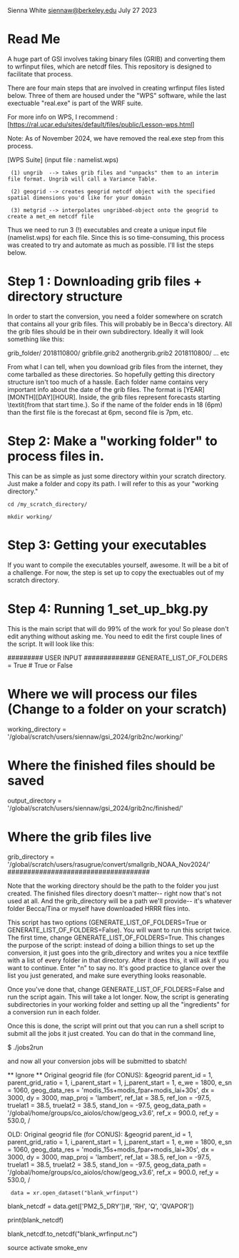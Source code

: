Sienna White
siennaw@berkeley.edu 
July 27 2023

# Read Me 

A huge part of GSI involves taking binary files (GRIB) and converting them to wrfinput files, which are netcdf files. This repository is designed to facilitate that process.

There are four main steps that are involved in creating wrfinput files listed below. Three of them are housed under the "WPS" software, while the last exectuable "real.exe" is part of the WRF suite. 

For more info on WPS, I recommend :  [https://ral.ucar.edu/sites/default/files/public/Lesson-wps.html] 

Note: As of November 2024, we have removed the real.exe step from this process. 
 
 [WPS Suite] (input file : namelist.wps)
 
     (1) ungrib  --> takes grib files and "unpacks" them to an interim file format. Ungrib will call a Variance Table. 
     
     (2) geogrid --> creates geogrid netcdf object with the specified spatial dimensions you'd like for your domain
     
     (3) metgrid --> interpolates ungribbed-object onto the geogrid to create a met_em netcdf file 
          
Thus we need to run 3 (!) executables and create a unique input file (namelist.wps) for each file. Since this is so time-consuming, this process was created to try and automate as much as possible. I'll list the steps below.

# Step 1 : Downloading grib files + directory structure 

In order to start the conversion, you need a folder somewhere on scratch that contains all your grib files. This will probably be in Becca's directory. All the grib files should be in their own subdirectory. Ideally it will look something like this:

   grib_folder/
      2018110800/
         gribfile.grib2
         anothergrib.grib2
      2018110800/ 
      ... etc 
  
From what I can tell, when you download grib files from the internet, they come tarballed as these directories. So hopefully getting this directory structure isn't too much of a hassle. Each folder name contains very important info about the date of the grib files. The format is [YEAR][MONTH][DAY][HOUR]. Inside, the grib files represent forecasts starting \textit{from that start time.}. So if the name of the folder ends in 18 (6pm) than the first file is the forecast at 6pm, second file is 7pm, etc. 

# Step 2: Make a "working folder" to process files in. 
This can be as simple as just some directory within your scratch directory. Just make a folder and copy its path. I will refer to this as your "working directory." 

    cd /my_scratch_directory/ 

    mkdir working/ 


# Step 3: Getting your executables
If you want to compile the executables yourself, awesome. It will be a bit of a challenge. For now, the step is set up to copy the exectuables out of my scratch directory. 

# Step 4: Running 1_set_up_bkg.py
This is the main script that will do 99% of the work for you! So please don't edit anything without asking me. You need to edit the first couple lines of the script. It will look like this:
 
  ######### USER INPUT #############
  GENERATE_LIST_OF_FOLDERS = True # True or False
  
  # Where we will process our files (Change to a folder on your scratch)
  working_directory = '/global/scratch/users/siennaw/gsi_2024/grib2nc/working/'
  
  # Where the finished files should be saved
  output_directory = '/global/scratch/users/siennaw/gsi_2024/grib2nc/finished/'
  
  # Where the grib files live 
  grib_directory = '/global/scratch/users/rasugrue/convert/smallgrib_NOAA_Nov2024/'
  ####################################

 Note that the working directory should be the path to the folder you just created. The finished files directory doesn't matter-- right now that's not used at all. And the grib_directory will be a path we'll provide-- it's whatever folder Becca/Tina or myself have downloaded HRRR files into. 

This script has two options (GENERATE_LIST_OF_FOLDERS=True or GENERATE_LIST_OF_FOLDERS=False). You will want to run this script twice. The first time, change GENERATE_LIST_OF_FOLDERS=True. This changes the purpose of the script: instead of doing a billion things to set up the conversion, it just goes into the grib_directory and writes you a nice textfile with a list of every folder in that directory. After it does this, it will ask if you want to continue. Enter "n" to say no. It's good practice to glance over the list you just generated, and make sure everything looks reasonable. 

Once you've done that, change GENERATE_LIST_OF_FOLDERS=False and run the script again. This will take a lot longer. Now, the script is generating subdirectories in your working folder and setting up all the "ingredients" for a conversion run in each folder. 

Once this is done, the script will print out that you can run a shell script to submit all the jobs it just created. You can do that in the command line,

  $ ./jobs2run 

 and now all your conversion jobs will be submitted to sbatch! 
 



** Ignore ** 
Original geogrid file (for CONUS):
    &geogrid
    parent_id         = 1,
    parent_grid_ratio = 1,
    i_parent_start    = 1,
    j_parent_start    = 1,
    e_we          = 1800,
    e_sn          = 1060,
    geog_data_res = 'modis_15s+modis_fpar+modis_lai+30s',
    dx = 3000,
    dy = 3000,
    map_proj =  'lambert',
    ref_lat   = 38.5,
    ref_lon   = -97.5,
    truelat1  = 38.5,
    truelat2  = 38.5,
    stand_lon = -97.5,
    geog_data_path = '/global/home/groups/co_aiolos/chow/geog_v3.6',
    ref_x = 900.0,
    ref_y = 530.0,
    /


OLD:
    Original geogrid file (for CONUS):
    &geogrid
    parent_id         = 1,
    parent_grid_ratio = 1,
    i_parent_start    = 1,
    j_parent_start    = 1,
    e_we          = 1800,
    e_sn          = 1060,
    geog_data_res = 'modis_15s+modis_fpar+modis_lai+30s',
    dx = 3000,
    dy = 3000,
    map_proj =  'lambert',
    ref_lat   = 38.5,
    ref_lon   = -97.5,
    truelat1  = 38.5,
    truelat2  = 38.5,
    stand_lon = -97.5,
    geog_data_path = '/global/home/groups/co_aiolos/chow/geog_v3.6',
    ref_x = 900.0,
    ref_y = 530.0,
    /


     data = xr.open_dataset("blank_wrfinput")
 
 blank_netcdf =  data.get(['PM2_5_DRY'])#, 'RH', 'Q', 'QVAPOR']) 
 
 print(blank_netcdf)
 
 blank_netcdf.to_netcdf("blank_wrfinput.nc")
 
 source activate smoke_env


